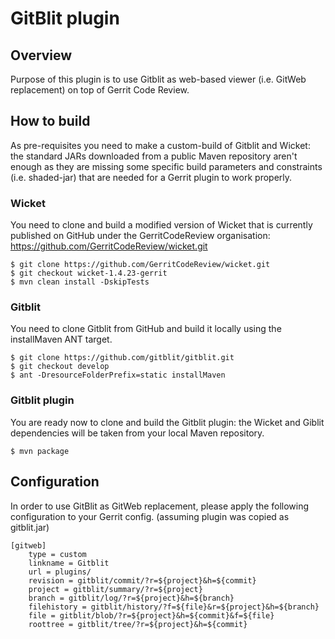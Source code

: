 GitBlit plugin
==============

Overview
--------
Purpose of this plugin is to use Gitblit as web-based viewer
(i.e. GitWeb replacement) on top of Gerrit Code Review.

How to build
------------
As pre-requisites you need to make a custom-build of Gitblit
and Wicket: the standard JARs downloaded from a public Maven
repository aren't enough as they are missing some specific
build parameters and constraints (i.e. shaded-jar) that are 
needed for a Gerrit plugin to work properly.

### Wicket
You need to clone and build a modified version of Wicket that
is currently published on GitHub under the GerritCodeReview 
organisation: https://github.com/GerritCodeReview/wicket.git

    $ git clone https://github.com/GerritCodeReview/wicket.git
    $ git checkout wicket-1.4.23-gerrit
    $ mvn clean install -DskipTests

### Gitblit
You need to clone Gitblit from GitHub and build it locally
using the installMaven ANT target.

    $ git clone https://github.com/gitblit/gitblit.git
    $ git checkout develop
    $ ant -DresourceFolderPrefix=static installMaven

### Gitblit plugin
You are ready now to clone and build the Gitblit plugin: the
Wicket and Giblit dependencies will be taken from your local
Maven repository.

    $ mvn package

Configuration
-------------
In order to use GitBlit as GitWeb replacement, please apply
the following configuration to your Gerrit config.
(assuming plugin was copied as gitblit.jar)

    [gitweb]
        type = custom
        linkname = Gitblit
        url = plugins/
        revision = gitblit/commit/?r=${project}&h=${commit}
        project = gitblit/summary/?r=${project}
        branch = gitblit/log/?r=${project}&h=${branch}
        filehistory = gitblit/history/?f=${file}&r=${project}&h=${branch}
        file = gitblit/blob/?r=${project}&h=${commit}&f=${file}
        roottree = gitblit/tree/?r=${project}&h=${commit}
